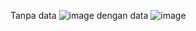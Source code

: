 Tanpa data
![image](https://github.com/user-attachments/assets/abcb1d3c-c73c-41cd-af13-a94dff24d790)
dengan data
![image](https://github.com/user-attachments/assets/302984f4-f828-494a-98d0-6ba889cc68e6)
